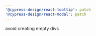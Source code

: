 ```yaml
---
'@cypress-design/react-tooltip': patch
'@cypress-design/react-modal': patch
---
```


avoid creating empty divs
